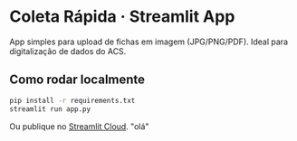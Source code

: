 
# Coleta Rápida · Streamlit App

App simples para upload de fichas em imagem (JPG/PNG/PDF). Ideal para digitalização de dados do ACS.

## Como rodar localmente
```bash
pip install -r requirements.txt
streamlit run app.py
```

Ou publique no [Streamlit Cloud](https://streamlit.io/cloud).
"olá"    
